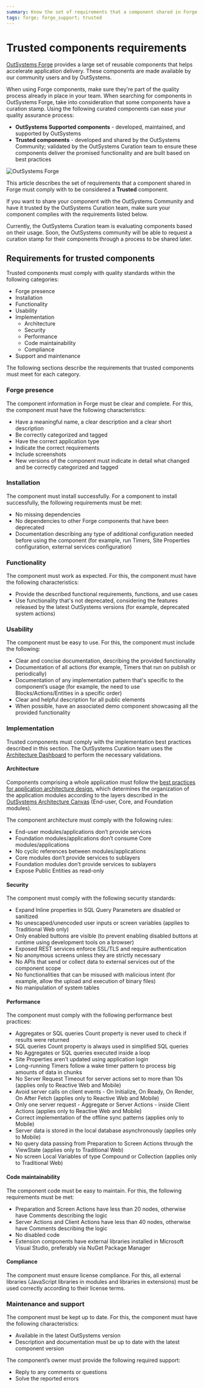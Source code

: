 ```yaml
---
summary: Know the set of requirements that a component shared in Forge must comply with to be considered a Trusted component.
tags: forge; forge_support; trusted
---
```


# Trusted components requirements

[OutSystems Forge](https://www.outsystems.com/forge/) provides a large set of reusable components that helps accelerate application delivery. These components are made available by our community users and by OutSystems.

When using Forge components, make sure they're part of the quality process already in place in your team. When searching for components in OutSystems Forge, take into consideration that some components have a curation stamp. Using the following curated components can ease your quality assurance process:

* **OutSystems Supported components** - developed, maintained, and supported by OutSystems
* **Trusted components** - developed and shared by the OutSystems Community; validated by the OutSystems Curation team to ensure these components deliver the promised functionality and are built based on best practices

![OutSystems Forge](images/trusted-components-fg.png?width=900)

This article describes the set of requirements that a component shared in Forge must comply with to be considered a **Trusted** component.

If you want to share your component with the OutSystems Community and have it trusted by the OutSystems Curation team, make sure your component complies with the requirements listed below.

<div class="info" markdown="1">

Currently, the OutSystems Curation team is evaluating components based on their usage. Soon, the OutSystems community will be able to request a curation stamp for their components through a process to be shared later.

</div>

## Requirements for trusted components

Trusted components must comply with quality standards within the following categories:

* Forge presence
* Installation
* Functionality
* Usability
* Implementation
    * Architecture
    * Security
    * Performance
    * Code maintainability
    * Compliance
* Support and maintenance

The following sections describe the requirements that trusted components must meet for each category.

### Forge presence

The component information in Forge must be clear and complete. For this, the component must have the following characteristics:

* Have a meaningful name, a clear description and a clear short description
* Be correctly categorized and tagged
* Have the correct application type
* Indicate the correct requirements
* Include screenshots
* New versions of the component must indicate in detail what changed and be correctly categorized and tagged

### Installation

The component must install successfully. For a component to install successfully, the following requirements must be met:

* No missing dependencies
* No dependencies to other Forge components that have been deprecated
* Documentation describing any type of additional configuration needed before using the component (for example, run Timers, Site Properties configuration, external services configuration)

### Functionality

The component must work as expected. For this, the component must have the following characteristics:

* Provide the described functional requirements, functions, and use cases
* Use functionality that's not deprecated, considering the features released by the latest OutSystems versions (for example, deprecated system actions)

### Usability

The component must be easy to use. For this, the component must include the following:

* Clear and concise documentation, describing the provided functionality
* Documentation of all actions (for example, Timers that run on publish or periodically)
* Documentation of any implementation pattern that's specific to the component’s usage (for example, the need to use Blocks/Actions/Entities in a specific order)
* Clear and helpful description for all public elements
* When possible, have an associated demo component showcasing all the provided functionality

### Implementation

Trusted components must comply with the implementation best practices described in this section. The OutSystems Curation team uses the [Architecture Dashboard](https://success.outsystems.com/Documentation/Architecture_Dashboard/Code_Patterns) to perform the necessary validations.

#### Architecture

Components comprising a whole application must follow the [best practices for application architecture design](../enterprise/maintenance/architecture/intro.md), which determines the organization of the application modules according to the layers described in the [OutSystems Architecture Canvas](../enterprise/maintenance/architecture/01-4-layer-canvas.md) (End-user, Core, and Foundation modules).

The component architecture must comply with the following rules:

* End-user modules/applications don’t provide services
* Foundation modules/applications don’t consume Core modules/applications
* No cyclic references between modules/applications
* Core modules don’t provide services to sublayers
* Foundation modules don’t provide services to sublayers
* Expose Public Entities as read-only

#### Security

The component must comply with the following security standards:

* Expand Inline properties in SQL Query Parameters are disabled or sanitized
* No unescaped/unencoded user inputs or screen variables (applies to Traditional Web only)
* Only enabled buttons are visible (to prevent enabling disabled buttons at runtime using development tools on a browser)
* Exposed REST services enforce SSL/TLS and require authentication
* No anonymous screens unless they are strictly necessary
* No APIs that send or collect data to external services out of the component scope
* No functionalities that can be misused with malicious intent (for example, allow the upload and execution of binary files)
* No manipulation of system tables

#### Performance

The component must comply with the following performance best practices:

* Aggregates or SQL queries Count property is never used to check if results were returned
* SQL queries Count property is always used in simplified SQL queries
* No Aggregates or SQL queries executed inside a loop
* Site Properties aren’t updated using application login
* Long-running Timers follow a wake timer pattern to process big amounts of data in chunks
* No Server Request Timeout for server actions set to more than 10s (applies only to Reactive Web and Mobile)
* Avoid server calls on client events - On Initialize, On Ready, On Render, On After Fetch (applies only to Reactive Web and Mobile)
* Only one server request - Aggregate or Server Actions - inside Client Actions (applies only to Reactive Web and Mobile)
* Correct implementation of the offline sync patterns (applies only to Mobile)
* Server data is stored in the local database asynchronously (applies only to Mobile)
* No query data passing from Preparation to Screen Actions through the ViewState (applies only to Traditional Web)
* No screen Local Variables of type Compound or Collection (applies only to Traditional Web)

#### Code maintainability

The component code must be easy to maintain. For this, the following requirements must be met:

* Preparation and Screen Actions have less than 20 nodes, otherwise have Comments describing the logic
* Server Actions and Client Actions have less than 40 nodes, otherwise have Comments describing the logic
* No disabled code
* Extension components have external libraries installed in Microsoft Visual Studio, preferably via NuGet Package Manager

#### Compliance

The component must ensure license compliance. For this, all external libraries (JavaScript libraries in modules and libraries in extensions) must be used correctly according to their license terms.

### Maintenance and support

The component must be kept up to date. For this, the component must have the following characteristics:

* Available in the latest OutSystems version
* Description and documentation must be up to date with the latest component version

The component’s owner must provide the following required support:

* Reply to any comments or questions
* Solve the reported errors
